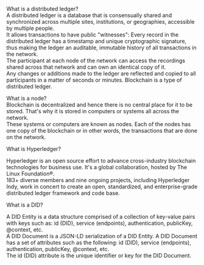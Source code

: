 <p>What is a distributed ledger?<br>
A distributed ledger is a database that is consensually shared and synchronized across multiple sites, institutions, or geographies, accessible by multiple people.<br>
It allows transactions to have public "witnesses": Every record in the distributed ledger has a timestamp and unique cryptographic signature, thus making the ledger an auditable, immutable history of all transactions in the network.<br>
The participant at each node of the network can access the recordings shared across that network and can own an identical copy of it.<br>
Any changes or additions made to the ledger are reflected and copied to all participants in a matter of seconds or minutes. Blockchain is a type of distributed ledger.</p>
<p> What is a node? <br>
Blockchain is decentralized and hence there is no central place for it to be stored. That's why it is stored in computers or systems all across the network.<br>
These systems or computers are known as nodes. Each of the nodes has one copy of the blockchain or in other words, the transactions that are done on the network.</p>
<p>
<p>What is Hyperledger?</p>
<p>Hyperledger is an open source effort to advance cross-industry blockchain technologies for business use. It's a global collaboration, hosted by The Linux Foundation®.<br>
183+ diverse members and nine ongoing projects, including Hyperledger Indy, work in concert to create an open, standardized, and enterprise-grade distributed ledger framework and code base.</p>

<p>What is a DID?</p>
<p>A DID Entity is a data structure comprised of a collection of key-value pairs with keys such as: id (DID), service (endpoints), authentication, publicKey, @context, etc.<br>
A DID Document is a JSON-LD serialization of a DID Entity. A DID Document has a set of attributes such as the following: id (DID), service (endpoints), authentication, publicKey, @context, etc.<br>
The id (DID) attribute is the unique identifier or key for the DID Document.</p>
